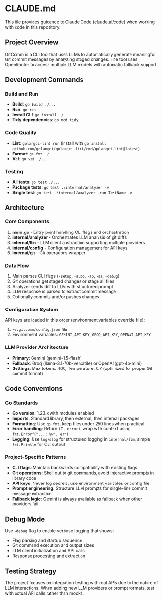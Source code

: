 # CLAUDE.md

This file provides guidance to Claude Code (claude.ai/code) when working with code in this repository.

## Project Overview

GitComm is a CLI tool that uses LLMs to automatically generate meaningful Git commit messages by analyzing staged changes. The tool uses OpenRouter to access multiple LLM models with automatic fallback support.

## Development Commands

### Build and Run
- **Build**: `go build ./...`
- **Run**: `go run .`
- **Install CLI**: `go install ./...`
- **Tidy dependencies**: `go mod tidy`

### Code Quality
- **Lint**: `golangci-lint run` (install with `go install github.com/golangci/golangci-lint/cmd/golangci-lint@latest`)
- **Format**: `go fmt ./...`
- **Vet**: `go vet ./...`

### Testing
- **All tests**: `go test ./...`
- **Package tests**: `go test ./internal/analyzer -v`
- **Single test**: `go test ./internal/analyzer -run TestName -v`

## Architecture

### Core Components

1. **main.go** - Entry point handling CLI flags and orchestration
2. **internal/analyzer** - Orchestrates LLM analysis of git diffs
3. **internal/llm** - LLM client abstraction supporting multiple providers
4. **internal/config** - Configuration management for API keys
5. **internal/git** - Git operations wrapper

### Data Flow

1. Main parses CLI flags (`-setup`, `-auto`, `-ap`, `-sa`, `-debug`)
2. Git operations get staged changes or stage all files
3. Analyzer sends diff to LLM with structured prompt
4. LLM response is parsed to extract commit message
5. Optionally commits and/or pushes changes

### Configuration System

API keys are loaded in this order (environment variables override file):
1. `~/.gitcomm/config.json` file
2. Environment variables: `GEMINI_API_KEY`, `GROQ_API_KEY`, `OPENAI_API_KEY`

### LLM Provider Architecture

- **Primary**: Gemini (gemini-1.5-flash)
- **Fallback**: Groq (llama-3.1-70b-versatile) or OpenAI (gpt-4o-mini)
- **Settings**: Max tokens: 400, Temperature: 0.7 (optimized for proper Git commit format)

## Code Conventions

### Go Standards
- **Go version**: 1.23.x with modules enabled
- **Imports**: Standard library, then external, then internal packages
- **Formatting**: Use `go fmt`, keep files under 250 lines when practical
- **Error handling**: Return `(T, error)`, wrap with context using `fmt.Errorf("...: %w", err)`
- **Logging**: Use `log/slog` for structured logging in `internal/llm`, simple `fmt.Println` for CLI output

### Project-Specific Patterns
- **CLI flags**: Maintain backwards compatibility with existing flags
- **Git operations**: Shell out to git commands, avoid interactive prompts in library code
- **API keys**: Never log secrets, use environment variables or config file
- **Prompt engineering**: Structure LLM prompts for single-line commit message extraction
- **Fallback logic**: Gemini is always available as fallback when other providers fail

## Debug Mode

Use `-debug` flag to enable verbose logging that shows:
- Flag parsing and startup sequence
- Git command execution and output sizes
- LLM client initialization and API calls
- Response processing and extraction

## Testing Strategy

The project focuses on integration testing with real APIs due to the nature of LLM interactions. When adding new LLM providers or prompt formats, test with actual API calls rather than mocks.